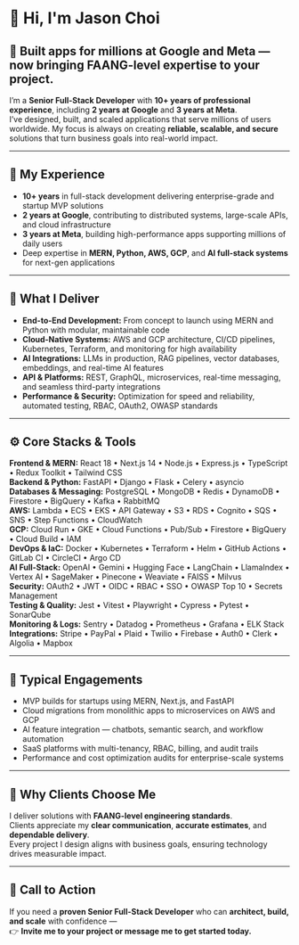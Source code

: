 # 👋 Hi, I'm Jason Choi

## 🚀 Built apps for millions at Google and Meta — now bringing FAANG-level expertise to your project.

I’m a **Senior Full-Stack Developer** with **10+ years of professional experience**, including **2 years at Google** and **3 years at Meta**.  
I’ve designed, built, and scaled applications that serve millions of users worldwide. My focus is always on creating **reliable, scalable, and secure** solutions that turn business goals into real-world impact.

---

## 💼 My Experience

- **10+ years** in full-stack development delivering enterprise-grade and startup MVP solutions  
- **2 years at Google**, contributing to distributed systems, large-scale APIs, and cloud infrastructure  
- **3 years at Meta**, building high-performance apps supporting millions of daily users  
- Deep expertise in **MERN, Python, AWS, GCP**, and **AI full-stack systems** for next-gen applications  

---

## 🧠 What I Deliver

- **End-to-End Development:** From concept to launch using MERN and Python with modular, maintainable code  
- **Cloud-Native Systems:** AWS and GCP architecture, CI/CD pipelines, Kubernetes, Terraform, and monitoring for high availability  
- **AI Integrations:** LLMs in production, RAG pipelines, vector databases, embeddings, and real-time AI features  
- **API & Platforms:** REST, GraphQL, microservices, real-time messaging, and seamless third-party integrations  
- **Performance & Security:** Optimization for speed and reliability, automated testing, RBAC, OAuth2, OWASP standards  

---

## ⚙️ Core Stacks & Tools

**Frontend & MERN:** React 18 • Next.js 14 • Node.js • Express.js • TypeScript • Redux Toolkit • Tailwind CSS  
**Backend & Python:** FastAPI • Django • Flask • Celery • asyncio  
**Databases & Messaging:** PostgreSQL • MongoDB • Redis • DynamoDB • Firestore • BigQuery • Kafka • RabbitMQ  
**AWS:** Lambda • ECS • EKS • API Gateway • S3 • RDS • Cognito • SQS • SNS • Step Functions • CloudWatch  
**GCP:** Cloud Run • GKE • Cloud Functions • Pub/Sub • Firestore • BigQuery • Cloud Build • IAM  
**DevOps & IaC:** Docker • Kubernetes • Terraform • Helm • GitHub Actions • GitLab CI • CircleCI • Argo CD  
**AI Full-Stack:** OpenAI • Gemini • Hugging Face • LangChain • LlamaIndex • Vertex AI • SageMaker • Pinecone • Weaviate • FAISS • Milvus  
**Security:** OAuth2 • JWT • OIDC • RBAC • SSO • OWASP Top 10 • Secrets Management  
**Testing & Quality:** Jest • Vitest • Playwright • Cypress • Pytest • SonarQube  
**Monitoring & Logs:** Sentry • Datadog • Prometheus • Grafana • ELK Stack  
**Integrations:** Stripe • PayPal • Plaid • Twilio • Firebase • Auth0 • Clerk • Algolia • Mapbox  

---

## 🧩 Typical Engagements

- MVP builds for startups using MERN, Next.js, and FastAPI  
- Cloud migrations from monolithic apps to microservices on AWS and GCP  
- AI feature integration — chatbots, semantic search, and workflow automation  
- SaaS platforms with multi-tenancy, RBAC, billing, and audit trails  
- Performance and cost optimization audits for enterprise-scale systems  

---

## 🌟 Why Clients Choose Me

I deliver solutions with **FAANG-level engineering standards**.  
Clients appreciate my **clear communication**, **accurate estimates**, and **dependable delivery**.  
Every project I design aligns with business goals, ensuring technology drives measurable impact.

---

## 📢 Call to Action

If you need a **proven Senior Full-Stack Developer** who can **architect, build, and scale** with confidence —  
👉 **Invite me to your project or message me to get started today.**

